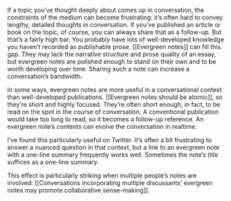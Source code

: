 If a topic you’ve thought deeply about comes up in conversation, the constraints of the medium can become frustrating: it’s often hard to convey lengthy, detailed thoughts in conversation. If you’ve published an article or book on the topic, of course, you can always share that as a follow-up. But that’s a fairly high bar. You probably have lots of well-developed knowledge you haven’t recorded as publishable prose. [[Evergreen notes]] can fill this gap. They may lack the narrative structure and prose quality of an essay, but evergreen notes are polished enough to stand on their own and to be worth developing over time. Sharing such a note can increase a conversation’s bandwidth.

In some ways, evergreen notes are more useful in a conversational context than well-developed publications. [[Evergreen notes should be atomic]], so they’re short and highly focused. They’re often short enough, in fact, to be read on the spot in the course of conversation. A conventional publication would take too long to read, so it becomes a follow-up reference. An evergreen note’s contents can evolve the conversation in realtime.

I’ve found this particularly useful on Twitter. It’s often a bit frustrating to answer a nuanced question in that context, but a link to an evergreen note with a one-line summary frequently works well. Sometimes the note’s title suffices as a one-line summary.

This effect is particularly striking when multiple people’s notes are involved: [[Conversations incorporating multiple discussants’ evergreen notes may promote collaborative sense-making]].